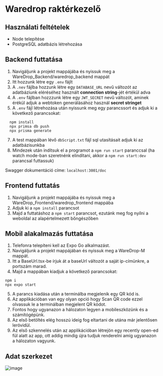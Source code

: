 # Waredrop raktérkezelő
## Használati feltételek
- Node telepítése
- PostgreSQL adatbázis létrehozása

## Backend futtatása
1. Navigáljunk a projekt mappájába és nyissuk meg a WareDrop_Backend/waredrop_backend mappát
2. Itt hozzunk létre egy `.env` fájlt
3. A `.nev` fájlba hozzunk létre egy `DATABASE_URL` nevű változót az adatbáziunk eléréséhez használt **connection string**-jét értékül adva
4. A `.env` fájlban hozzzunk létre egy `JWT_SECRET` nevű változót, aminek érékül adjuk a webtoken generálásához használ **secret stringet**
5. A `.env` fájl létrehozása után nyissunk meg egy parancssort és adjuk ki a következő parancsokat:
```
  npm install
  npx primsa db push
  npx prisma generate
```
7. A test mappában lévő `dbScript.txt` fájl sql utasításait adjuk ki az adatbázisunkba
6. Mindezek után indítsuk el a programot a `npm run start` paranccsal (ha watch mode-ban szeretnénk elindítani, akkor a `npm run start:dev` parancsal futtassuk)

Swagger dokumentáció címe: `localhost:3001/doc`

## Frontend futtatás
1. Navigáljunk a projekt mappájába és nyissuk meg a WareDrop_Frontend/waredrop_frontend mappába
2. Adjuk ki a `npm install` parancsot
3. Majd a futtatáshoz a `npm start` parancsot, ezutánk meg fog nyílni a weboldal az alapértelmezett bőngészőben

## Mobil alakalmazás futtatása
1. Telefonra telepíteni kell az Expo Go alkalmazást.
2. Navigáljunk a projekt mappájában és nyissuk meg a WareDrop-M mappát.
3. Itt a BaseUrl.tsx-be írjuk át a baseUrl változót a saját ip-címünkre, a portszám marad.
4. Majd a mappában kiadjuk a következő parancsokat:
```
npm i
npx expo start
```
5. A parancs kiadása után a terminálba megjelenik egy QR kód is.
6. Az applikációban van egy olyan opció hogy Scan QR code ezzel olvassuk le a terminálban megjelent QR kódot.
7. Fontos hogy ugyanazon a hálozaton legyen a mobileszközünk és a számítógépünk.
8. Az első betöltés elég hosszú ideig fog eltartani de utána már jelentősen lerövidül.
9. Az első szkennelés után az applikációban létrejön egy recently open-ed fül alatt az app, ott addig mindig újra tudjuk renderelni amíg ugyanazon a hálozaton vagyunk.

## Adat szerkezet
![image](https://github.com/DonkoHunor/waredrop_web/assets/144147106/66c7dc67-8004-4f62-b060-16d91d02e246)

